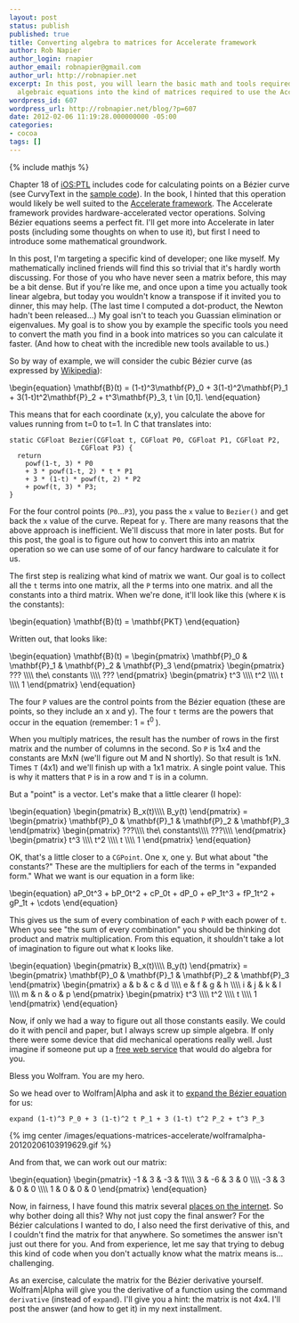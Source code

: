 ```yaml
---
layout: post
status: publish
published: true
title: Converting algebra to matrices for Accelerate framework
author: Rob Napier
author_login: rnapier
author_email: robnapier@gmail.com
author_url: http://robnapier.net
excerpt: In this post, you will learn the basic math and tools required to convert
  algebraic equations into the kind of matrices required to use the Accelerate framework.
wordpress_id: 607
wordpress_url: http://robnapier.net/blog/?p=607
date: 2012-02-06 11:19:28.000000000 -05:00
categories:
- cocoa
tags: []
---
```

{% include mathjs %}

Chapter 18 of <a href="http:/book">iOS:PTL</a> includes code for calculating points on a Bézier curve (see CurvyText in the <a href="/bookcode">sample code</a>). In the book, I hinted that this operation would likely be well suited to the <a href="https://developer.apple.com/performance/accelerateframework.html">Accelerate framework</a>. The Accelerate framework provides hardware-accelerated vector operations. Solving Bézier equations seems a perfect fit. I'll get more into Accelerate in later posts (including some thoughts on when to use it), but first I need to introduce some mathematical groundwork.

In this post, I'm targeting a specific kind of developer; one like myself. My mathematically inclined friends will find this so trivial that it's hardly worth discussing. For those of you who have never seen a matrix before, this may be a bit dense. But if you're like me, and once upon a time you actually took linear algebra, but today you wouldn't know a transpose if it invited you to dinner, this may help. (The last time I computed a dot-product, the Newton hadn't been released…) My goal isn't to teach you Guassian elimination or eigenvalues. My goal is to show you by example the specific tools you need to convert the math you find in a book into matrices so you can calculate it faster. (And how to cheat with the incredible new tools available to us.)

<!-- more -->

So by way of example, we will consider the cubic Bézier curve (as expressed by <a href="http://en.wikipedia.org/wiki/Bézier_curve#Cubic_B.C3.A9zier_curves">Wikipedia</a>):

<div>
\begin{equation}
\mathbf{B}(t) = (1-t)^3\mathbf{P}_0 + 3(1-t)^2\mathbf{P}_1 + 3(1-t)t^2\mathbf{P}_2 + t^3\mathbf{P}_3, t \in [0,1].
\end{equation}
</div>

This means that for each coordinate (x,y), you calculate the above for values running from t=0 to t=1. In C that translates into:

``` objc
static CGFloat Bezier(CGFloat t, CGFloat P0, CGFloat P1, CGFloat P2,
   	              CGFloat P3) {
  return 
    powf(1-t, 3) * P0
    + 3 * powf(1-t, 2) * t * P1
    + 3 * (1-t) * powf(t, 2) * P2
    + powf(t, 3) * P3;
}
```

For the four control points (`P0`...`P3`), you pass the `x` value to `Bezier()` and get back the `x` value of the curve. Repeat for `y`. There are many reasons that the above approach is inefficient. We'll discuss that more in later posts. But for this post, the goal is to figure out how to convert this into an matrix operation so we can use some of of our fancy hardware to calculate it for us.

The first step is realizing what kind of matrix we want. Our goal is to collect all the `t` terms into one matrix, all the `P` terms into one matrix. and all the constants into a third matrix. When we're done, it'll look like this (where `K` is the constants):

<div>
\begin{equation}
\mathbf{B}(t) = \mathbf{PKT}
\end{equation}
</div>

Written out, that looks like:

<div>
\begin{equation}
\mathbf{B}(t) = \begin{pmatrix}
\mathbf{P}_0 & \mathbf{P}_1 & \mathbf{P}_2 & \mathbf{P}_3 
\end{pmatrix}
\begin{pmatrix}
??? \\\\
the\ constants \\\\
???
\end{pmatrix}
\begin{pmatrix}
t^3 \\\\
t^2 \\\\
t \\\\
1
\end{pmatrix}
\end{equation}
</div>

The four `P` values are the control points from the Bézier equation (these are points, so they include an x and y). The four `t` terms are the powers that occur in the equation (remember: 1 = t<sup>0 </sup>).

When you multiply matrices, the result has the number of rows in the first matrix and the number of columns in the second. So `P` is 1x4 and the constants are MxN (we'll figure out M and N shortly). So that result is 1xN. Times `T` (4x1) and we'll finish up with a 1x1 matrix. A single point value. This is why it matters that `P` is in a row and `T` is in a column.

But a "point" is a vector. Let's make that a little clearer (I hope):

<div>
\begin{equation}
\begin{pmatrix}
B_x(t)\\\\
B_y(t)
\end{pmatrix}
 = \begin{pmatrix}
\mathbf{P}_0 & \mathbf{P}_1 & \mathbf{P}_2 & \mathbf{P}_3 
\end{pmatrix}
\begin{pmatrix}
???\\\\
the\ constants\\\\
???\\\\
\end{pmatrix}
\begin{pmatrix}
t^3 \\\\
t^2 \\\\
t \\\\
1
\end{pmatrix}
\end{equation}
</div>

OK, that's a little closer to a `CGPoint`. One x, one y. But what about "the constants?" These are the multipliers for each of the terms in "expanded form." What we want is our equation in a form like:

<div>
\begin{equation}
aP_0t^3 + bP_0t^2 + cP_0t + dP_0 + eP_1t^3 + fP_1t^2 + gP_1t + \cdots
\end{equation}
</div>

This gives us the sum of every combination of each `P` with each power of `t`. When you see "the sum of every combination" you should be thinking dot product and matrix multiplication. From this equation, it shouldn't take a lot of imagination to figure out what `K` looks like.

<div>
\begin{equation}
\begin{pmatrix}
B_x(t)\\\\
B_y(t)
\end{pmatrix}
 = \begin{pmatrix}
\mathbf{P}_0 & \mathbf{P}_1 & \mathbf{P}_2 & \mathbf{P}_3 
\end{pmatrix}
\begin{pmatrix}
a & b & c & d \\\\
e & f & g & h \\\\
i & j & k & l \\\\
m & n & o & p
\end{pmatrix}
\begin{pmatrix}
t^3 \\\\
t^2 \\\\
t \\\\
1
\end{pmatrix}
\end{equation}
</div>

Now, if only we had a way to figure out all those constants easily. We could do it with pencil and paper, but I always screw up simple algebra. If only there were some device that did mechanical operations really well. Just imagine if someone put up a <a href="http://www.wolframalpha.com/">free web service</a> that would do algebra for you.

Bless you Wolfram. You are my hero.

So we head over to Wolfram\|Alpha and ask it to <a href="http://www.wolframalpha.com/input/?i=expand+%281-t%29%5E3+P_0+%2B+3+%281-t%29%5E2+t+P_1+%2B+3+%281-t%29+t%5E2+P_2+%2B+t%5E3+P_3">expand the Bézier equation</a> for us:

```
expand (1-t)^3 P_0 + 3 (1-t)^2 t P_1 + 3 (1-t) t^2 P_2 + t^3 P_3
```

{% img center /images/equations-matrices-accelerate/wolframalpha-20120206103919629.gif %}

And from that, we can work out our matrix:

<div>
\begin{equation}
\begin{pmatrix}
-1 & 3 & -3 & 1\\\\
3 & -6 & 3 & 0 \\\\
-3 & 3 & 0 & 0 \\\\
1 & 0 & 0 & 0
\end{pmatrix}
\end{equation}
</div>

Now, in fairness, I have found this matrix several <a href="http://www.google.com/search?client=safari&rls=en&q=bezier+matrix&ie=UTF-8&oe=UTF-8">places on the internet</a>. So why bother doing all this? Why not just copy the final answer? For the Bézier calculations I wanted to do, I also need the first derivative of this, and I couldn't find the matrix for that anywhere. So sometimes the answer isn't just out there for you. And from experience, let me say that trying to debug this kind of code when you don't actually know what the matrix means is... challenging.

As an exercise, calculate the matrix for the Bézier derivative yourself. Wolfram|Alpha will give you the derivative of a function using the command `derivative` (instead of `expand`). I'll give you a hint: the matrix is not 4x4. I'll post the answer (and how to get it) in my next installment.

